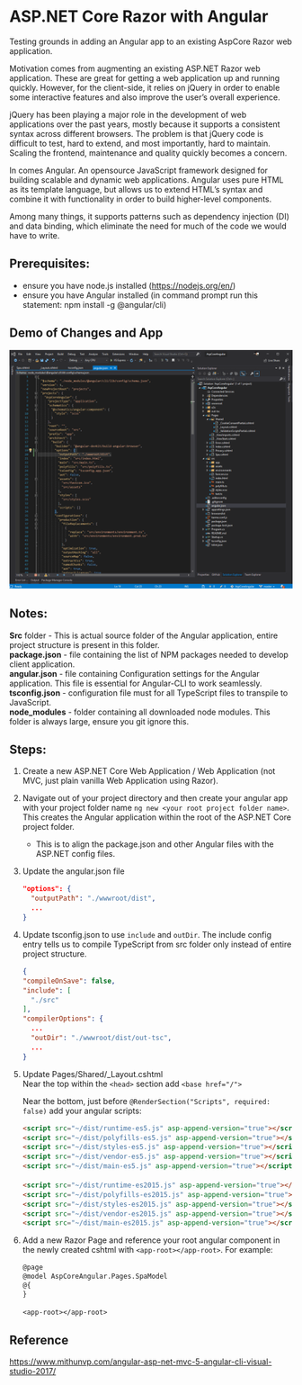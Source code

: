 # ASP.NET Core Razor with Angular
Testing grounds in adding an Angular app to an existing AspCore Razor web application.  

Motivation comes from augmenting an existing ASP.NET Razor web application. These are great for getting a web application up and running quickly. However, for the client-side, it relies on jQuery in order to enable some interactive features and also improve the user’s overall experience.
  
jQuery has been playing a major role in the development of web applications over the past years, mostly because it supports a consistent syntax across different browsers. The problem is that jQuery code is difficult to test, hard to extend, and most importantly, hard to maintain.  Scaling the frontend, maintenance and quality quickly becomes a concern.
  
In comes Angular. An opensource JavaScript framework designed for building scalable and dynamic web applications. Angular uses pure HTML as its template language, but allows us to extend HTML’s syntax and combine it with functionality in order to build higher-level components.

Among many things, it supports patterns such as dependency injection (DI) and data binding, which eliminate the need for much of the code we would have to write.
  
## Prerequisites:
- ensure you have node.js installed (https://nodejs.org/en/)
- ensure you have Angular installed (in command prompt run this statement: npm install -g @angular/cli)

## Demo of Changes and App
![](aspcore-angular8-demo.gif)

## Notes:
**Src** folder - This is actual source folder of the Angular application, entire project structure is present in this folder.  
**package.json** - file containing the list of NPM packages needed to develop client application.  
**angular.json** - file containing Configuration settings for the Angular application. This file is essential for Angular-CLI to work seamlessly.  
**tsconfig.json** - configuration file must for all TypeScript files to transpile to JavaScript.  
**node_modules** - folder containing all downloaded node modules. This folder is always large, ensure you git ignore this.  
  
## Steps:
1. Create a new ASP.NET Core Web Application / Web Application (not MVC, just plain vanilla Web Application using Razor).
2. Navigate out of your project directory and then create your angular app with your project folder name `ng new <your root project folder name>`. This creates the Angular application within the root of the ASP.NET Core project folder.
    - This is to align the package.json and other Angular files with the ASP.NET config files.
3. Update the angular.json file
    ```json
    "options": {
      "outputPath": "./wwwroot/dist",
      ...
    }
    ```
4. Update tsconfig.json to use `include` and `outDir`. The include config entry tells us to compile TypeScript from src folder only instead of entire project structure.
    ```json
    {
    "compileOnSave": false,
    "include": [
      "./src"
    ],
    "compilerOptions": {
      ...
      "outDir": "./wwwroot/dist/out-tsc",
      ...
    }
    ```
5. Update Pages/Shared/_Layout.cshtml  
    Near the top within the `<head>` section add `<base href="/">`

    Near the bottom, just before `@RenderSection("Scripts", required: false)` add your angular scripts:
    ```html
    <script src="~/dist/runtime-es5.js" asp-append-version="true"></script>
    <script src="~/dist/polyfills-es5.js" asp-append-version="true"></script>
    <script src="~/dist/styles-es5.js" asp-append-version="true"></script>
    <script src="~/dist/vendor-es5.js" asp-append-version="true"></script>
    <script src="~/dist/main-es5.js" asp-append-version="true"></script>

    <script src="~/dist/runtime-es2015.js" asp-append-version="true"></script>
    <script src="~/dist/polyfills-es2015.js" asp-append-version="true"></script>
    <script src="~/dist/styles-es2015.js" asp-append-version="true"></script>
    <script src="~/dist/vendor-es2015.js" asp-append-version="true"></script>
    <script src="~/dist/main-es2015.js" asp-append-version="true"></script>
    ```
6. Add a new Razor Page and reference your root angular component in the newly created cshtml with `<app-root></app-root>`. For example:
    ```razor
    @page
    @model AspCoreAngular.Pages.SpaModel
    @{
    }

    <app-root></app-root>
    ```

## Reference
https://www.mithunvp.com/angular-asp-net-mvc-5-angular-cli-visual-studio-2017/
